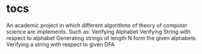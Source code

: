 # tocs
An academic project in which different algorithms of theory of computer science are implements. Such as:
Verifying Alphabet
Verifying String with respect to alphabet
Generating strings of length N form the given alphabets
Verifying a string with respect to given DFA
